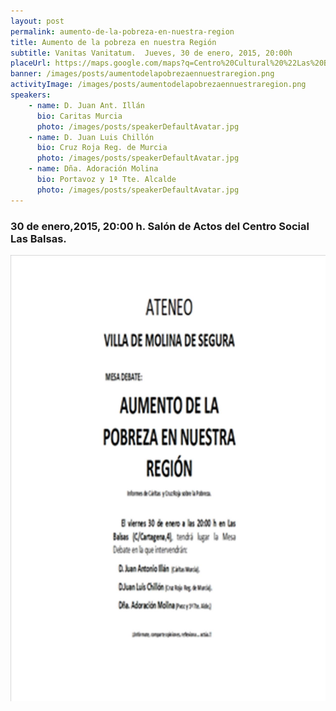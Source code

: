 ```yaml
---
layout: post
permalink: aumento-de-la-pobreza-en-nuestra-region
title: Aumento de la pobreza en nuestra Región
subtitle: Vanitas Vanitatum.  Jueves, 30 de enero, 2015, 20:00h
placeUrl: https://maps.google.com/maps?q=Centro%20Cultural%20%22Las%20Balsas%22&t=&z=13
banner: /images/posts/aumentodelapobrezaennuestraregion.png
activityImage: /images/posts/aumentodelapobrezaennuestraregion.png
speakers: 
    - name: D. Juan Ant. Illán
      bio: Caritas Murcia 
      photo: /images/posts/speakerDefaultAvatar.jpg
    - name: D. Juan Luis Chillón
      bio: Cruz Roja Reg. de Murcia 
      photo: /images/posts/speakerDefaultAvatar.jpg  
    - name: Dña. Adoración Molina
      bio: Portavoz y 1ª Tte. Alcalde 
      photo: /images/posts/speakerDefaultAvatar.jpg
---
```


### 30 de enero,2015, 20:00 h. Salón de Actos del Centro Social Las Balsas.

![cartel](/images/posts/aumentodelapobrezaennuestraregion.png)

